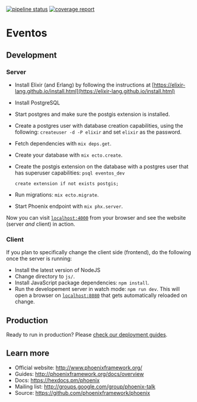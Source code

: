 [![pipeline status](https://framagit.org/tcit/eventos/badges/master/pipeline.svg)](https://framagit.org/tcit/eventos/commits/master)
[![coverage report](https://framagit.org/tcit/eventos/badges/master/coverage.svg)](https://framagit.org/tcit/eventos/commits/master)

# Eventos

## Development

### Server

  * Install Elixir (and Erlang) by following the instructions at [https://elixir-lang.github.io/install.html](https://elixir-lang.github.io/install.html)
  * Install PostgreSQL
  * Start postgres and make sure the postgis extension is installed.
  * Create a postgres user with database creation capabilities, using the
    following: `createuser -d -P elixir` and set `elixir` as the password.
  * Fetch dependencies with `mix deps.get`.
  * Create your database with `mix ecto.create`.
  * Create the postgis extension on the database with a postgres user that has
    superuser capabilities: `psql eventos_dev`

    ``` create extension if not exists postgis; ```

  * Run migrations: `mix ecto.migrate`.
  * Start Phoenix endpoint with `mix phx.server`.

Now you can visit [`localhost:4000`](http://localhost:4000) from your browser
and see the website (server *and* client) in action.

### Client

If you plan to specifically change the client side (frontend), do the following
once the server is running:

  * Install the latest version of NodeJS
  * Change directory to `js/`.
  * Install JavaScript package dependencies: `npm install`.
  * Run the developement server in watch mode: `npm run dev`. This will open a
    browser on [`localhost:8080`](http://localhost:8080) that gets
    automatically reloaded on change.

## Production

Ready to run in production? Please [check our deployment guides](http://www.phoenixframework.org/docs/deployment).

## Learn more

  * Official website: http://www.phoenixframework.org/
  * Guides: http://phoenixframework.org/docs/overview
  * Docs: https://hexdocs.pm/phoenix
  * Mailing list: http://groups.google.com/group/phoenix-talk
  * Source: https://github.com/phoenixframework/phoenix
